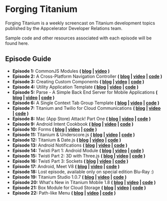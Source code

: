 # Forging Titanium

Forging Titanium is a weekly screencast on Titanium development topics published by the Appcelerator Developer Relations team.

Sample code and other resources associated with each episode will be found here.

## Episode Guide

* __Episode 1:__ CommonJS Modules __( [blog](http://developer.appcelerator.com/blog/2011/08/forging-titanium-episode-1-commonjs-modules.html) | [video](http://vimeopro.com/appcelerator/forging-titanium/video/27447911) )__
* __Episode 2:__ A Cross-Platform Navigation Controller __( [blog](http://developer.appcelerator.com/blog/2011/08/forging-titanium-episode-2-a-cross-platform-navigation-controller.html) | [video](http://vimeopro.com/appcelerator/forging-titanium/video/27834295) | [code](https://github.com/appcelerator-developer-relations/Forging-Titanium/tree/master/ep-002) )__
* __Episode 3:__  Creating Custom Components __( [blog](http://developer.appcelerator.com/blog/2011/08/forging-titanium-episode-3-custom-ui-components.html) | [video](http://vimeopro.com/appcelerator/forging-titanium/video/28122504) | [code](https://github.com/appcelerator-developer-relations/Forging-Titanium/tree/master/ep-003) )__
* __Episode 4:__  Utility Application Template __( [blog](http://developer.appcelerator.com/blog/2011/08/forging-titanium-episode-4-a-utility-application-template.html) | [video](http://vimeopro.com/appcelerator/forging-titanium/video/28428962) | [code](https://github.com/appcelerator-developer-relations/Forging-Titanium/tree/master/ep-004) )__
* __Episode 5:__  Parse - A Simple Back End Server for Mobile Applications __( [blog](http://developer.appcelerator.com/blog/2011/09/forging-titanium-episode-5-parse-a-simple-back-end-for-mobile-applications.html) | [video](http://vimeopro.com/appcelerator/forging-titanium/video/28704163) | [code](https://github.com/appcelerator-developer-relations/Forging-Titanium/tree/master/ep-005) )__
* __Episode 6:__  A Single Context Tab Group Template __( [blog](http://developer.appcelerator.com/blog/2011/09/forging-titanium-episode-6-a-single-context-tabbed-application-template.html) | [video](http://vimeopro.com/appcelerator/forging-titanium/video/29059611) | [code](https://github.com/appcelerator-developer-relations/Forging-Titanium/tree/master/ep-006) )__
* __Episode 7:__  Titanium and Twilio for Cloud Communications __( [blog](http://developer.appcelerator.com/blog/2011/09/forging-titanium-episode-7-titanium-and-twilio-for-cloud-communications.html) | [video](http://vimeopro.com/appcelerator/forging-titanium/video/29459123) | [code](https://github.com/appcelerator-developer-relations/Forging-Titanium/tree/master/ep-007) )__
* __Episode 8:__  Mac (App Store) Attack! Part One __( [blog](http://developer.appcelerator.com/blog/2011/09/forging-titanium-episode-8-mac-app-store-attack-part-1.html) | [video](http://vimeopro.com/appcelerator/forging-titanium/video/29730646) | [code](https://github.com/appcelerator-developer-relations/Forging-Titanium/tree/master/ep-008) )__
* __Episode 9:__  Android Intent Cookbook __( [blog](http://developer.appcelerator.com/blog/2011/10/forging-titanium-episode-9-android-intent-cookbook.html) | [video](http://vimeopro.com/appcelerator/forging-titanium/video/30085488) | [code](https://github.com/appcelerator-developer-relations/Forging-Titanium/tree/master/ep-009) )__
* __Episode 10:__ Forms __( [blog](http://developer.appcelerator.com/blog/2011/10/forging-titanium-episode-10-forms.html) | [video](http://vimeopro.com/appcelerator/forging-titanium/video/30387041) | [code](https://github.com/appcelerator-developer-relations/Forging-Titanium/tree/master/ep-010) )__
* __Episode 11:__ Titanium & Underscore.js __( [blog](http://developer.appcelerator.com/blog/2011/10/forging-titanium-episode-11-titanium-underscore-js.html) | [video](http://vimeopro.com/appcelerator/forging-titanium/video/30796377) | [code](https://github.com/appcelerator-developer-relations/Forging-Titanium/tree/master/ep-011) )__ 
* __Episode 12:__ Titanium & Date.js __( [blog](http://developer.appcelerator.com/blog/2011/10/forging-titanium-episode-12-titanium-date-js.html) | [video](http://vimeopro.com/appcelerator/forging-titanium/video/31228723) | [code](https://github.com/appcelerator-developer-relations/Forging-Titanium/tree/master/ep-012) )__
* __Episode 13:__ Android Notifications __( [blog](http://developer.appcelerator.com/blog/2011/11/forging-titanium-episode-13-android-notifications.html) | [video](http://vimeopro.com/appcelerator/forging-titanium/video/31511185) | [code](https://github.com/appcelerator-developer-relations/Forging-Titanium/tree/master/ep-013) )__
* __Episode 14:__ Twisti Part 1: Android Module __( [blog](http://developer.appcelerator.com/blog/2011/11/forging-titanium-episode-14-twisti-part-1-android-module.html) | [video](http://vimeopro.com/appcelerator/forging-titanium/video/31868247) | [code](https://github.com/appcelerator-developer-relations/Forging-Titanium/tree/master/ep-014) )__
* __Episode 15:__ Twisti Part 2: 3D with Three.js __( [blog](http://developer.appcelerator.com/blog/2011/11/forging-titanium-episode-15-twisti-part-2-3d-with-three-js.html) | [video](http://vimeopro.com/appcelerator/forging-titanium/video/32102962) | [code](https://github.com/appcelerator-developer-relations/Forging-Titanium/tree/master/ep-015) )__
* __Episode 16:__ Twisti Part 3: Sockets __( [blog](http://developer.appcelerator.com/blog/2011/12/forging-titanium-episode-16-twisti-part-3-sockets.html) | [video](http://vimeopro.com/appcelerator/forging-titanium/video/32976053) | [code](https://github.com/appcelerator-developer-relations/Forging-Titanium/tree/master/ep-016) )__
* __Episode 17:__ Android, Meet V8 __( [blog](http://developer.appcelerator.com/blog/2011/12/forging-titanium-episode-17-android-meet-v8.html) | [video](http://vimeopro.com/appcelerator/forging-titanium/video/33249107) | [code](https://github.com/appcelerator-developer-relations/Forging-Titanium/tree/master/ep-017) )__
* __Episode 18:__ Lost episode, available only on special edition Blu-Ray :)
* __Episode 19:__ Titanium Studio 1.0.7 __( [blog](http://developer.appcelerator.com/blog/2011/12/titanium-mobile-1-8.html) | [video](http://vimeopro.com/appcelerator/forging-titanium/video/33685267) | [code](https://github.com/appcelerator-developer-relations/Forging-Titanium/tree/master/ep-019) )__
* __Episode 20:__ What's New in Titanium Mobile 1.8 __( [blog](http://developer.appcelerator.com/blog/2011/12/titanium-mobile-1-8.html) | [video](http://vimeopro.com/appcelerator/forging-titanium/video/33806540) | [code](https://github.com/appcelerator-developer-relations/Forging-Titanium/tree/master/ep-020) )__
* __Episode 21:__ Box Module for Cloud Storage __( [blog](http://developer.appcelerator.com/blog/2012/02/forging-titanium-episode-21-box-module-for-cloud-storage.html) | [video](http://vimeopro.com/appcelerator/forging-titanium/video/36444322) | [code](https://github.com/appcelerator-developer-relations/Forging-Titanium/tree/master/ep-021) )__
* __Episode 22:__ Path-like Menu __( [blog](http://developer.appcelerator.com/blog/2012/02/forging-titanium-episode-22-path-like-menu.html) | [video](http://vimeopro.com/appcelerator/forging-titanium/video/36846582) | [code](https://github.com/appcelerator-developer-relations/Forging-Titanium/tree/master/ep-022) )__